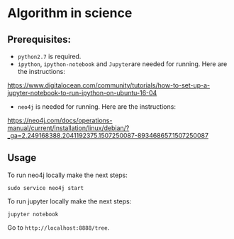 # Algorithm in science

## Prerequisites:
* `python2.7` is required.
* `ipython`, `ipython-notebook` and `Jupyter`are needed for running. Here are the instructions:

https://www.digitalocean.com/community/tutorials/how-to-set-up-a-jupyter-notebook-to-run-ipython-on-ubuntu-16-04

* `neo4j` is needed for running. Here are the instructions:

https://neo4j.com/docs/operations-manual/current/installation/linux/debian/?_ga=2.249168388.2041192375.1507250087-893468657.1507250087

## Usage

To run neo4j locally make the next steps:
```
sudo service neo4j start
```

To run jupyter locally make the next steps:
```
jupyter notebook
```
Go to `http://localhost:8888/tree`.

